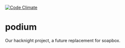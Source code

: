 [![Code Climate](https://codeclimate.com/github/LasVegasRubyGroup/podium.png)](https://codeclimate.com/github/LasVegasRubyGroup/podium)

podium
======

Our hacknight project, a future replacement for soapbox.
